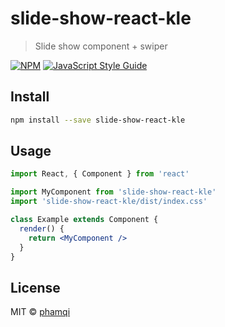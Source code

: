 # slide-show-react-kle

> Slide show component + swiper

[![NPM](https://img.shields.io/npm/v/slide-show-react-kle.svg)](https://www.npmjs.com/package/slide-show-react-kle) [![JavaScript Style Guide](https://img.shields.io/badge/code_style-standard-brightgreen.svg)](https://standardjs.com)

## Install

```bash
npm install --save slide-show-react-kle
```

## Usage

```jsx
import React, { Component } from 'react'

import MyComponent from 'slide-show-react-kle'
import 'slide-show-react-kle/dist/index.css'

class Example extends Component {
  render() {
    return <MyComponent />
  }
}
```

## License

MIT © [phamqi](https://github.com/phamqi)
